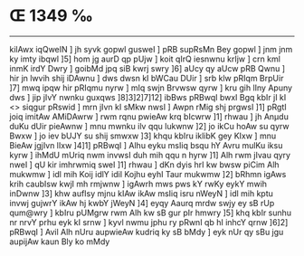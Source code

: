 # Œ 1349 ‰
---
kilAwx iqQweIN ] jh syvk gopwl gusweI ] pRB supRsMn Bey gopwl ]
jnm jnm ky imty ibqwl ]5] hom jg aurD qp pUjw ] koit qIrQ
iesnwnu krIjw ] crn kml inmK irdY Dwry ] goibMd jpq siB kwrj swry
]6] aUcy qy aUcw pRB Qwnu ] hir jn lwvih shij iDAwnu ] dws dwsn kI
bWCau DUir ] srb klw pRIqm BrpUir ]7] mwq ipqw hir pRIqmu nyrw ]
mIq swjn Brvwsw qyrw ] kru gih lIny Apuny dws ] jip jIvY nwnku
guxqws ]8]3]2]7]12]
ibBws pRBwqI bwxI Bgq kbIr jI kI
<> siqgur pRswid ]
mrn jIvn kI sMkw nwsI ] Awpn rMig shj prgwsI ]1] pRgtI joiq
imitAw AMiDAwrw ] rwm rqnu pwieAw krq bIcwrw ]1] rhwau ] jh
Anµdu duKu dUir pieAwnw ] mnu mwnku ilv qqu lukwnw ]2] jo ikCu hoAw su
qyrw Bwxw ] jo iev bUJY su shij smwxw ]3] khqu kbIru iklibK gey KIxw
] mnu BieAw jgjIvn lIxw ]4]1] pRBwqI ] Alhu eyku msIiq bsqu hY
Avru mulKu iksu kyrw ] ihMdU mUriq nwm invwsI duh mih qqu n hyrw ]1]
Alh rwm jIvau qyry nweI ] qU kir imhrwmiq sweI ]1] rhwau ] dKn
dyis hrI kw bwsw piCim Alh mukwmw ] idl mih Koij idlY idil Kojhu
eyhI Taur mukwmw ]2] bRhmn igAws krih caubIsw kwjI mh rmjwnw ]
igAwrh mws pws kY rwKy eykY mwih inDwnw ]3] khw aufIsy mjnu kIAw
ikAw msIiq isru nWeyN ] idl mih kptu invwj gujwrY ikAw hj kwbY jWeyN
]4] eyqy Aaurq mrdw swjy ey sB rUp qum@wry ] kbIru pUMgrw rwm Alh kw
sB gur pIr hmwry ]5] khq kbIr sunhu nr nrvY prhu eyk kI srnw ]
kyvl nwmu jphu ry pRwnI qb hI inhcY qrnw ]6]2] pRBwqI ] Avil Alh
nUru aupwieAw kudriq ky sB bMdy ] eyk nUr qy sBu jgu aupijAw kaun Bly ko
mMdy
####
